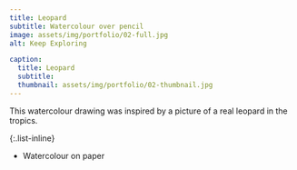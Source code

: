 ```yaml
---
title: Leopard
subtitle: Watercolour over pencil
image: assets/img/portfolio/02-full.jpg
alt: Keep Exploring

caption:
  title: Leopard
  subtitle: 
  thumbnail: assets/img/portfolio/02-thumbnail.jpg
---
```

This watercolour drawing was inspired by a picture of a real leopard in the tropics.

{:.list-inline}
- Watercolour on paper



